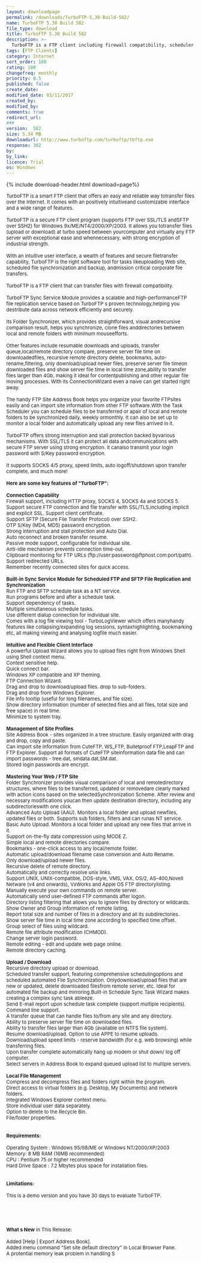 ```yaml
---
layout: downloadpage
permalink: /downloads/TurboFTP-5,30-Build-582/
name: TurboFTP 5.30 Build 582
file_type: download
title: TurboFTP 5.30 Build 582
description: >-
  TurboFTP is a FTP client including firewall compatibility, scheduler and transfer queue
tags: [FTP Clients]
category: Internet
sort_order: 100
rating: 100
changefreq: monthly
priority: 0.5
published: false
create_date:
modified_date: 03/11/2017
created_by:
modified_by:
comments: true
redirect_url:
###
version:  582
size: 5.34 MB
downloadurl: http://www.turboftp.com/turboftp/tbftp.exe
response: 302
by:
by_link:
licence: Trial
os: Windows
---
```


{% include download-header.html download=page%}

<p style="fix-download-text !important">
<p><font size="2"><p>TurboFTP is a smart FTP client that offers an easy and reliable way totransfer files over the Internet. It comes with an positively intuitiveand customizable interface and a wide range of features. <br />
<br />
TurboFTP is a secure FTP client program (supports FTP over SSL/TLS andSFTP over SSH2) for Windows 9x/ME/NT4/2000/XP/2003. It allows you totransfer files (upload or download) at turbo speed between yourcomputer and virtually any FTP server with exceptional ease and whennecessary, with strong encryption of industrial strength.<br />
<br />
With an intuitive user interface, a wealth of features and secure filetransfer capability, TurboFTP is the right software tool for tasks likeuploading Web site, scheduled file synchronization and backup, andmission critical corporate file transfers.<br />
<br />
TurboFTP is a FTP client that can transfer files with firewall compatibility.<br />
<br />
TurboFTP Sync Service Module provides a scalable and high-performanceFTP file replication service based on TurboFTP s proven technology,helping you destribute data across network efficiently and securely.<br />
<br />
Its Folder Synchronizer, which provides straightforward, visual andrecursive comparison result, helps you synchronize, clone files anddirectories between local and remote folders with minimum mouseefforts. <br />
<br />
Other features include resumable downloads and uploads, transfer queue,local/remote directory compare, preserve server file time on downloadedfiles, recursive remote directory delete, bookmarks, auto-rename,filtering, only download/upload newer files, preserve server file timeon downloaded files and show server file time in local time zone,ability to transfer files larger than 4Gb, making it ideal for contentpublishing and other regular file moving processes. With its ConnectionWizard even a naive can get started right away. <br />
<br />
The handy FTP Site Address Book helps you organize your favorite FTPsites easily and can import site information from other FTP software.With the Task Scheduler you can schedule files to be transferred or apair of local and remote folders to be synchronized daily, weekly ormonthly. It can also be set up to monitor a local folder and automatically upload any new files arrived in it.<br />
<br />
TurboFTP offers strong interruption and stall protection backed byvarious mechanisms. With SSL/TLS it can protect all data andcommunications with secure FTP server using strong encryption. it canalso transmit your login password with S/Key password encryption. <br />
<br />
It supports SOCKS 4/5 proxy, speed limits, auto logoff/shutdown upon transfer complete, and much more!<br />
<br />
<span><strong>Here are some key features of "TurboFTP":</strong></span><br />
<br />
<strong>Connection Capability </strong><br />
Firewall support, including HTTP proxy, SOCKS 4, SOCKS 4a and SOCKS 5. <br />
Support secure FTP connection and file transfer with SSL/TLS,including implicit and explicit SSL. Support client certificate. <br />
Support SFTP (Secure File Transfer Protocol) over SSH2. <br />
OTP S/Key (MD4, MD5) password encryption. <br />
Strong interruption and stall protection and Auto Dial. <br />
Auto reconnect and broken transfer resume. <br />
Passive mode support, configurable for individual site. <br />
Anti-idle mechanism prevents connection time-out. <br />
Clipboard monitoring for FTP URLs (ftp://user:password@ftphost.com:port/path). Support redirected URLs.<br />
Remember recently connected sites for quick access. <br />
<br />
<strong>Built-in Sync Service Module for Scheduled FTP and SFTP File Replication and Synchronization</strong><br />
Run FTP and SFTP schedule task as a NT service.<br />
Run programs before and after a schedule task. <br />
Support dependency of tasks. <br />
Multiple simultaneous schedule tasks.<br />
Use different dialup connection for individual site. <br />
Comes with a log file viewing tool - TurboLogViewer which offers manyhandy features like collapsing/expanding log sessions, syntaxhighlighting, bookmarking etc, all making viewing and analysing logfile much easier. <br />
<br />
<strong>Intuitive and Flexible Client Interface </strong><br />
A powerful Upload Wizard allows you to upload files right from Windows Shell using Shell context menu. <br />
Context sensitive help. <br />
Quick connect bar. <br />
Windows XP compatible and XP theming. <br />
FTP Connection Wizard. <br />
Drag and drop to download/upload files. drop to sub-folders. <br />
Drag and drop from Windows Explorer. <br />
File info tooltip (useful for long filenames, and file size).<br />
Show directory information (number of selected files and all files, total size and free space) in real time. <br />
Minimize to system tray. <br />
<br />
<strong>Management of Site Profiles</strong><br />
Site Address Book - sites organized in a tree structure. Easily organized with drag and drop, copy and paste. <br />
Can import site information from CuteFTP, WS_FTP, Bulletproof FTP,LeapFTP and FTP Explorer. Support all formats of CuteFTP siteinformation data file and can import passwords - tree.dat, smdata.dat,SM.dat. <br />
Stored login passwords are encrypt. <br />
<br />
<strong>Mastering Your Web / FTP Site</strong><br />
Folder Synchronizer provides visual comparison of local and remotedirectory structures, where files to be transferred, updated or removedare clearly marked with action icons based on the selectedSynchronization Scheme. After review and necessary modifications youcan then update destination directory, including any subdirectorieswith one click. <br />
Advanced Auto Upload (AAU). Monitors a local folder and upload newfiles, updated files or both. Supports sub folders, filters and can runas NT service.<br />
Basic Auto Upload. Monitors a local folder and upload any new files that arrive in it. <br />
Support on-the-fly data compression using MODE Z. <br />
Simple local and remote directories compare. <br />
Bookmarks - one-click access to any local/remote folder. <br />
Automatic upload/download filename case conversion and Auto Rename. <br />
Only download/upload newer files.<br />
Recursive delete of remote directory. <br />
Automatically and correctly resolve unix links.<br />
Support UNIX, UNIX-compatible, DOS-style, VMS, VAX, OS/2, AS-400,Novell Netware (v4 and onwards), VxWorks and Apple OS FTP directorylisting. <br />
Manually execute your own commands on remote server. <br />
Automatically send user-defined FTP commands after logon. <br />
Directory listing filtering that allows you to ignore files by directory or wildcards. <br />
Show Owner and Group information of remote listing. <br />
Report total size and number of files in a directory and all its subdirectories. <br />
Show server file time in local time zone according to specified time offset.<br />
Group select of files using wildcard. <br />
Remote file attribute modification (CHMOD). <br />
Change server login password. <br />
Remote editing - edit and update web page online. <br />
Remote directory caching. <br />
<br />
<strong>Upload / Download</strong><br />
Recursive directory upload or download. <br />
Scheduled transfer support, featuring comprehensive schedulingoptions and scheduled automated File Synchronization. Onlydownload/upload files that are new or updated, delete downloaded filesfrom remote server, etc. Ideal for automated file backup and mirroring.Built-in Schedule Sync Task Wizard makes creating a complex sync task ableeze. <br />
Send E-mail report upon schedule task complete (support multiple recipients). <br />
Command line support. <br />
A transfer queue that can handle files to/from any site and any directory. <br />
Ability to preserve server file time on downloaded files. <br />
Ability to transfer files larger than 4Gb (available on NTFS file system). <br />
Resume download/upload. Option to use APPE to resume uploads. <br />
Download/upload speed limits - reserve bandwidth (for e.g. web browsing) while transferring files.<br />
Upon transfer complete automatically hang up modem or shut down/ log off computer. <br />
Select servers in Address Book to expand queued upload list to multiple servers. <br />
<br />
<strong>Local File Management</strong><br />
Compress and decompress files and folders right within the program. <br />
Direct access to virtual folders (e.g. Desktop, My Documents) and network folders. <br />
Integrated Windows Explorer context menu. <br />
Store individual user data separately. <br />
Option to delete to the Recycle Bin. <br />
File/folder properties.<br />
<br />
<br />
<span><strong>Requirements:</strong></span><br />
<br />
Operating System : Windows 95/98/ME or Windows NT/2000/XP/2003<br />
Memory: 8 MB RAM (16MB recommended)<br />
CPU : Pentium 75 or higher recommended<br />
Hard Drive Space : 7.2 Mbytes plus space for installation files. <br />
<br />
<br />
<span><strong>Limitations:</strong></span><br />
<br />
This is a demo version and you have 30 days to evaluate TurboFTP.</p>
<!-- google_ad_section_end -->
<p>&#160;</p>
<div class="celltext_big"><br />
<br />
<strong>What s New</strong> in This Release:<br />
<br />
Added [Help | Export Address Book].<br />
Added menu command "Set site default directory" in Local Browser Pane.<br />
A protential memory leak problem in handling S</div></p></p>
